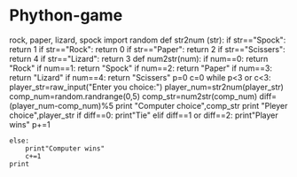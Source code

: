 # Phython-game
rock, paper, lizard, spock
import random
def str2num (str):
    if str=="Spock":
        return 1
    if str=="Rock":
        return 0
    if str=="Paper":
        return 2
    if str=="Scissers":
        return 4
    if str=="Lizard":
        return 3
def num2str(num):
    if num==0:
        return "Rock"
    if num==1:
        return "Spock"
    if num==2:
        return "Paper"
    if num==3:
        return "Lizard"
    if num==4:
        return "Scissers"
p=0
c=0
while p<3 or c<3:
    player_str=raw_input("Enter you choice:")
    player_num=str2num(player_str)
    comp_num=random.randrange(0,5)
    comp_str=num2str(comp_num)
    diff=(player_num-comp_num)%5
    print "Computer choice",comp_str
    print "Pleyer choice",player_str
    if diff==0:
        print"Tie"
    elif diff==1 or diff==2:
        print"Player wins"
        p+=1

    else:
        print"Computer wins"
        c+=1
    print
